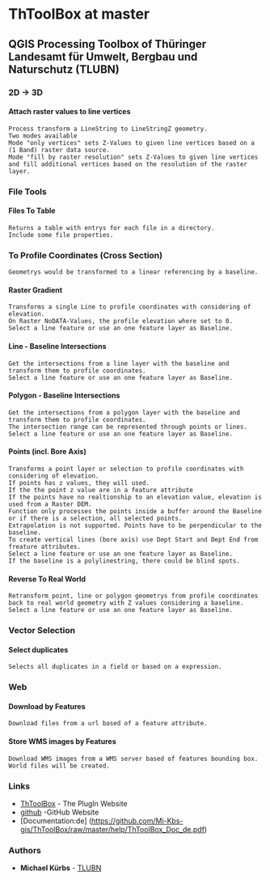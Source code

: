 # ThToolBox at master


## QGIS Processing Toolbox of Thüringer Landesamt für Umwelt, Bergbau und Naturschutz (TLUBN)
### 2D -> 3D

#### Attach raster values to line vertices
````
Process transform a LineString to LineStringZ geometry.
Two modes available
Mode "only vertices" sets Z-Values to given line vertices based on a (1 Band) raster data source.
Mode "fill by raster resolution" sets Z-Values to given line vertices and fill additional vertices based on the resolution of the raster layer.
````

### File Tools

#### Files To Table
````
Returns a table with entrys for each file in a directory. 
Include some file properties.
````

### To Profile Coordinates (Cross Section)
```
Geometrys would be transformed to a linear referencing by a baseline.
```
#### Raster Gradient
````
Transforms a single Line to profile coordinates with considering of elevation.
On Raster NoDATA-Values, the profile elevation where set to 0.
Select a line feature or use an one feature layer as Baseline.
````
#### Line - Baseline Intersections
````
Get the intersections from a line layer with the baseline and transform them to profile coordinates.
Select a line feature or use an one feature layer as Baseline.
````
#### Polygon - Baseline Intersections
````
Get the intersections from a polygon layer with the baseline and transform them to profile coordinates.
The intersection range can be represented through points or lines.
Select a line feature or use an one feature layer as Baseline.
````
#### Points (incl. Bore Axis)
````
Transforms a point layer or selection to profile coordinates with considering of elevation.
If points has z values, they will used. 
If the the point z value are in a feature attribute
If the points have no realtionship to an elevation value, elevation is used from a Raster DEM.
Function only processes the points inside a buffer around the Baseline or if there is a selection, all selected points.
Extrapolation is not supported. Points have to be perpendicular to the baseline.
To create vertical lines (bore axis) use Dept Start and Dept End from freature attributes.
Select a line feature or use an one feature layer as Baseline.
If the baseline is a polylinestring, there could be blind spots.
````
#### Reverse To Real World
````
Retransform point, line or polygon geometrys from profile coordinates back to real world geometry with Z values considering a baseline.
Select a line feature or use an one feature layer as Baseline.
````

### Vector Selection
#### Select duplicates
````
Selects all duplicates in a field or based on a expression.
````

### Web

#### Download by Features
````
Download files from a url based of a feature attribute.
````
#### Store WMS images by Features
````
Download WMS images from a WMS server based of features bounding box.
World files will be created.
````

### Links
* [ThToolBox](https://plugins.qgis.org/plugins/ThToolBox/) - The PlugIn Website
* [github](https://github.com/Mi-Kbs-gis/ThToolBox) -GitHub Website
* [Documentation:de] (https://github.com/Mi-Kbs-gis/ThToolBox/raw/master/help/ThToolBox_Doc_de.pdf)


### Authors

* **Michael Kürbs**  - [TLUBN](http://tlubn-thueringen.de)